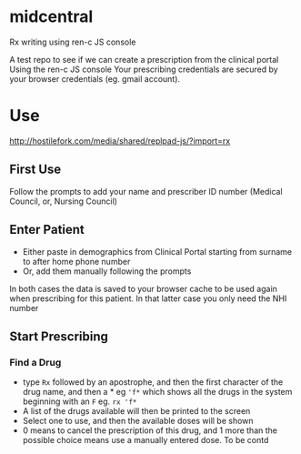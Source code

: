 # midcentral
Rx writing using ren-c JS console

A test repo to see if we can create a prescription from the clinical portal
Using the ren-c JS console
Your prescribing credentials are secured by your browser credentials (eg. gmail account).

# Use
http://hostilefork.com/media/shared/replpad-js/?import=rx

## First Use
Follow the prompts to add your name and prescriber ID number (Medical Council, or, Nursing Council)

## Enter Patient

* Either paste in demographics from Clinical Portal starting from surname to after home phone number
* Or, add them manually following the prompts

In both cases the data is saved to your browser cache to be used again when prescribing for this patient.
In that latter case you only need the NHI number

## Start Prescribing

### Find a Drug

* type `Rx` followed by an apostrophe, and then the first character of the drug name, and then a * eg `'f*` which shows all the drugs in the system beginning with an `F`
  eg. `rx 'f*`
* A list of the drugs available will then be printed to the screen
* Select one to use, and then the available doses will be shown
* 0 means to cancel the prescription of this drug, and 1 more than the possible choice means use a manually entered dose.
To be contd
